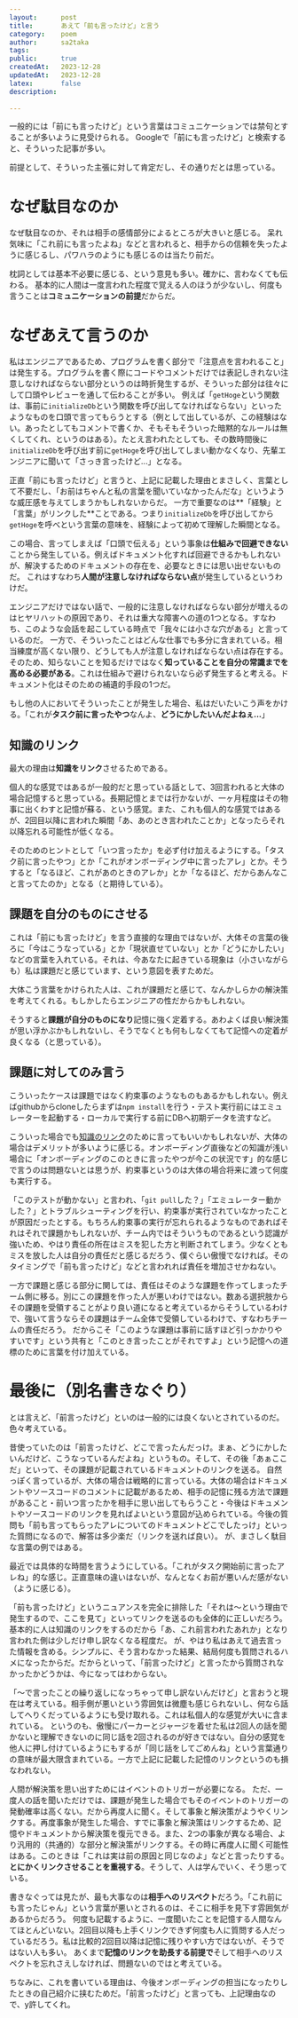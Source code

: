 ```yaml
---
layout:      post
title:       あえて「前も言ったけど」と言う
category:    poem
author:      sa2taka
tags:        
public:      true
createdAt:   2023-12-28
updatedAt:   2023-12-28
latex:       false
description:
   
---
```


一般的には「前にも言ったけど」という言葉はコミュニケーションでは禁句とすることが多いように見受けられる。
Googleで「前にも言ったけど」と検索すると、そういった記事が多い。

前提として、そういった主張に対して肯定だし、その通りだとは思っている。

# なぜ駄目なのか

なぜ駄目なのか、それは相手の感情部分によるところが大きいと感じる。
呆れ気味に「これ前にも言ったよね」などと言われると、相手からの信頼を失ったように感じるし、パワハラのようにも感じるのは当たり前だ。

枕詞としては基本不必要に感じる、という意見も多い。確かに、言わなくても伝わる。
基本的に人間は一度言われた程度で覚える人のほうが少ないし、何度も言うことは**コミュニケーションの前提**だからだ。

# なぜあえて言うのか

私はエンジニアであるため、プログラムを書く部分で「注意点を言われること」は発生する。プログラムを書く際にコードやコメントだけでは表記しきれない注意しなければならない部分というのは時折発生するが、そういった部分は往々にして口頭やレビューを通して伝わることが多い。
例えば「`getHoge`という関数は、事前に`initializeDb`という関数を呼び出してなければならない」といったようなものを口頭で言ってもらうとする（例として出しているが、この経験はない。あったとしてもコメントで書くか、そもそもそういった暗黙的なルールは無くしてくれ、というのはある）。たとえ言われたとしても、その数時間後に`initializeDb`を呼び出す前に`getHoge`を呼び出してしまい動かなくなり、先輩エンジニアに聞いて「さっき言ったけど...」となる。

正直「前にも言ったけど」と言うと、上記に記載した理由とまさしく、言葉として不要だし、「お前はちゃんと私の言葉を聞いていなかったんだな」というような威圧感を与えてしまうかもしれないからだ。
一方で重要なのは**「経験」と「言葉」がリンクした**ことである。つまり`initializeDb`を呼び出してから`getHoge`を呼べという言葉の意味を、経験によって初めて理解した瞬間となる。

この場合、言ってしまえば「口頭で伝える」という事象は**仕組みで回避できない**ことから発生している。例えばドキュメント化すれば回避できるかもしれないが、解決するためのドキュメントの存在を、必要なときには思い出せないものだ。
これはすなわち**人間が注意しなければならない点**が発生しているというわけだ。

エンジニアだけではない話で、一般的に注意しなければならない部分が増えるのはヒヤリハットの原因であり、それは重大な障害への道の1つとなる。すなわち、このような会話を起こしている時点で「我々には小さな穴がある」と言っているのだ。
一方で、そういったことはどんな仕事でも多分に含まれている。相当練度が高くない限り、どうしても人が注意しなければならない点は存在する。
そのため、知らないことを知るだけではなく**知っていることを自分の常識までを高める必要がある**。これは仕組みで避けられないなら必ず発生すると考える。ドキュメント化はそのための補遺的手段の1つだ。

もし他の人においてそういったことが発生した場合、私はだいたいこう声をかける。「これが**タスク前に言ったやつ**なんよ、**どうにかしたいんだよねぇ...**」


## 知識のリンク

最大の理由は**知識をリンク**させるためである。

個人的な感覚ではあるが一般的だと思っている話として、3回言われると大体の場合記憶すると思っている。長期記憶とまでは行かないが、一ヶ月程度はその物事に出くわすと記憶が蘇る、という感覚。また、これも個人的な感覚ではあるが、2回目以降に言われた瞬間「あ、あのとき言われたことか」となったらそれ以降忘れる可能性が低くなる。

そのためのヒントとして「いつ言ったか」を必ず付け加えるようにする。「タスク前に言ったやつ」とか「これがオンボーディング中に言ったアレ」とか。そうすると「なるほど、これがあのときのアレか」とか「なるほど、だからあんなこと言ってたのか」となる（と期待している）。

## 課題を自分のものにさせる

これは「前にも言ったけど」を言う直接的な理由ではないが、大体その言葉の後ろに「今はこうなっている」とか「現状直せていない」とか「どうにかしたい」などの言葉を入れている。それは、今あなたに起きている現象は（小さいながらも）私は課題だと感じています、という意図を表すためだ。

大体こう言葉をかけられた人は、これが課題だと感じて、なんかしらかの解決策を考えてくれる。もしかしたらエンジニアの性だからかもしれない。

そうすると**課題が自分のものになり**記憶に強く定着する。あわよくば良い解決策が思い浮かぶかもしれないし、そうでなくとも何もしなくてもて記憶への定着が良くなる（と思っている）。

## 課題に対してのみ言う

こういったケースは課題ではなく約束事のようなものもあるかもしれない。例えばgithubからcloneしたらまずは`npm install`を行う・テスト実行前にはエミュレーターを起動する・ローカルで実行する前にDBへ初期データを流すなど。

こういった場合でも[知識のリンク](#知識のリンク)のために言ってもいいかもしれないが、大体の場合はデメリットが多いように感じる。オンボーディング直後などの知識が浅い場合に「オンボーディングのこのときに言ったやつが今この状況です」的な感じで言うのは問題ないとは思うが、約束事というのは大体の場合将来に渡って何度も実行する。

「このテストが動かない」と言われ、「`git pull`した？」「エミュレーター動かした？」とトラブルシューティングを行い、約束事が実行されていなかったことが原因だったとする。もちろん約束事の実行が忘れられるようなものであればそれはそれで課題かもしれないが、チーム内ではそういうものであるという認識が強いため、やはり責任の所在はミスを犯した方と判断されてしまう。少なくともミスを放した人は自分の責任だと感じるだろう、僕ぐらい傲慢でなければ。そのタイミングで「前も言ったけど」などと言われれば責任を増加させかねない。

一方で課題と感じる部分に関しては、責任はそのような課題を作ってしまったチーム側に移る。別にこの課題を作った人が悪いわけではない。数ある選択肢からその課題を受領することがより良い道になると考えているからそうしているわけで、強いて言うならその課題はチーム全体で受領しているわけで、すなわちチームの責任だろう。
だからこそ「このような課題は事前に話すほど引っかかりやすいです」という共有と「このとき言ったことがそれですよ」という記憶への道標のために言葉を付け加えている。

# 最後に（別名書きなぐり）

とは言えど、「前言ったけど」といのは一般的には良くないとされているのだ。色々考えている。

昔使っていたのは「前言ったけど、どこで言ったんだっけ。まぁ、どうにかしたいんだけど、こうなっているんだよね」というもの。そして、その後「あぁここだ」といって、その課題が記載されているドキュメントのリンクを送る。
自然っぽく言っているが、大体の場合は戦略的に言っている。大体の場合はドキュメントやソースコードのコメントに記載があるため、相手の記憶に残る方法で課題があること・前いつ言ったかを相手に思い出してもらうこと・今後はドキュメントやソースコードのリンクを見ればよいという意図が込められている。今後の質問も「前も言ってもらったアレについてのドキュメントどこでしたっけ」といった質問になるので、解答は多少楽だ（リンクを送れば良い）。
が、まさしく駄目な言葉の例ではある。

最近では具体的な時間を言うようにしている。「これがタスク開始前に言ったアレね」的な感じ。正直意味の違いはないが、なんとなくお前が悪いんだ感がない（ように感じる）。

「前も言ったけど」というニュアンスを完全に排除した「それは〜という理由で発生するので、ここを見て」といってリンクを送るのも全体的に正しいだろう。基本的に人は知識のリンクをするのだから「あ、これ前言われたあれか」となり言われた側は少しだけ申し訳なくなる程度だ。
が、やはり私はあえて過去言った情報を含める。シンプルに、そう言わなかった結果、結局何度も質問されるハメになったからだ。だからといって、「前言ったけど」と言ったから質問されなかったかどうかは、今になってはわからない。

「〜で言ったことの繰り返しになっちゃって申し訳ないんだけど」と言おうと現在は考えている。相手側が悪いという雰囲気は微塵も感じられないし、何なら話してへりくだっているようにも受け取れる。これは私個人的な感覚が大いに含まれている。
というのも、傲慢にパーカーとジャージを着せた私は2回人の話を聞かないと理解できないのに同じ話を2回されるのが好きではない。自分の感覚を他人に押し付けているようにもするが「同じ話をしてごめんね」という言葉通りの意味が最大限含まれている。一方で上記に記載した記憶のリンクというのも損なわれない。

人間が解決策を思い出すためにはイベントのトリガーが必要になる。
ただ、一度人の話を聞いただけでは、課題が発生した場合でもそのイベントのトリガーの発動確率は高くない。だから再度人に聞く。そして事象と解決策がようやくリンクする。再度事象が発生した場合、すでに事象と解決策はリンクするため、記憶やドキュメントから解決策を復元できる。また、2つの事象が異なる場合、より汎用的（共通的）な部分と解決策がリンクする。その時に再度人に聞く可能性はある。このときは「これは実は前の原因と同じなのよ」などと言ったりする。**とにかくリンクさせることを重視する**。そうして、人は学んでいく、そう思っている。

書きなぐっては見たが、最も大事なのは**相手へのリスペクト**だろう。「これ前にも言ったじゃん」という言葉が悪いとされるのは、そこに相手を見下す雰囲気があるからだろう。
何度も記載するように、一度聞いたことを記憶する人間なんてほとんどいない。2回目以降も上手くリンクできず何度も人に質問する人だっているだろう。私は比較的2回目以降は記憶に残りやすい方ではないが、そうではない人も多い。
あくまで**記憶のリンクを助長する前提で**そして相手へのリスペクトを忘れさえしなければ、問題ないのではと考えている。

ちなみに、これを書いている理由は、今後オンボーディングの担当になったりしたときの自己紹介に挟むためだ。「前言ったけど」と言っても、上記理由なので、y許してくれ。
